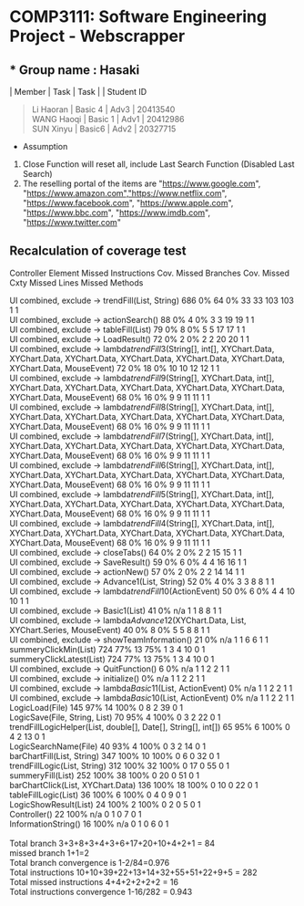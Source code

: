 # COMP3111: Software Engineering Project - Webscrapper
## * Group name :  Hasaki

|  Member | Task | Task | | Student ID<br />
> Li Haoran | Basic 4 | Adv3 | 20413540<br />
> WANG Haoqi | Basic 1 | Adv1 | 20412986<br />
> SUN Xinyu | Basic6 | Adv2 | 20327715<br />

* Assumption
1. Close Function will reset all, include Last Search Function (Disabled Last Search)
2. The reselling portal of the items are "https://www.google.com", "https://www.amazon.com","https://www.netflix.com", "https://www.facebook.com", "https://www.apple.com", "https://www.bbc.com", "https://www.imdb.com", "https://www.twitter.com"

## Recalculation of coverage test

Controller
Element	Missed Instructions	Cov.	Missed Branches	Cov.	Missed	Cxty	Missed	Lines	Missed	Methods<br />

UI combined, exclude -> trendFill(List, String)	686	0%	64	0%	33	33	103	103	1	1<br />
UI combined, exclude -> actionSearch()	88	0%	4	0%	3	3	19	19	1	1<br />
UI combined, exclude -> tableFill(List)	79	0%	8	0%	5	5	17	17	1	1<br />
UI combined, exclude -> LoadResult()	72	0%	2	0%	2	2	20	20	1	1<br />
UI combined, exclude -> lambda$trendFill$3(String[], int[], XYChart.Data, XYChart.Data, XYChart.Data, XYChart.Data, XYChart.Data, XYChart.Data, XYChart.Data, MouseEvent)	72	0%	18	0%	10	10	12	12	1	1<br />
UI combined, exclude -> lambda$trendFill$9(String[], XYChart.Data, int[], XYChart.Data, XYChart.Data, XYChart.Data, XYChart.Data, XYChart.Data, XYChart.Data, MouseEvent)	68	0%	16	0%	9	9	11	11	1	1<br />
UI combined, exclude -> lambda$trendFill$8(String[], XYChart.Data, int[], XYChart.Data, XYChart.Data, XYChart.Data, XYChart.Data, XYChart.Data, XYChart.Data, MouseEvent)	68	0%	16	0%	9	9	11	11	1	1<br />
UI combined, exclude -> lambda$trendFill$7(String[], XYChart.Data, int[], XYChart.Data, XYChart.Data, XYChart.Data, XYChart.Data, XYChart.Data, XYChart.Data, MouseEvent)	68	0%	16	0%	9	9	11	11	1	1<br />
UI combined, exclude -> lambda$trendFill$6(String[], XYChart.Data, int[], XYChart.Data, XYChart.Data, XYChart.Data, XYChart.Data, XYChart.Data, XYChart.Data, MouseEvent)	68	0%	16	0%	9	9	11	11	1	1<br />
UI combined, exclude -> lambda$trendFill$5(String[], XYChart.Data, int[], XYChart.Data, XYChart.Data, XYChart.Data, XYChart.Data, XYChart.Data, XYChart.Data, MouseEvent)	68	0%	16	0%	9	9	11	11	1	1<br />
UI combined, exclude -> lambda$trendFill$4(String[], XYChart.Data, int[], XYChart.Data, XYChart.Data, XYChart.Data, XYChart.Data, XYChart.Data, XYChart.Data, MouseEvent)	68	0%	16	0%	9	9	11	11	1	1<br />
UI combined, exclude -> closeTabs()	64	0%	2	0%	2	2	15	15	1	1<br />
UI combined, exclude -> SaveResult()	59	0%	6	0%	4	4	16	16	1	1<br />
UI combined, exclude -> actionNew()	57	0%	2	0%	2	2	14	14	1	1<br />
UI combined, exclude -> Advance1(List, String)	52	0%	4	0%	3	3	8	8	1	1<br />
UI combined, exclude -> lambda$trendFill$10(ActionEvent)	50	0%	6	0%	4	4	10	10	1	1<br />
UI combined, exclude -> Basic1(List)	41	0%		n/a	1	1	8	8	1	1<br />
UI combined, exclude -> lambda$Advance1$2(XYChart.Data, List, XYChart.Series, MouseEvent)	40	0%	8	0%	5	5	8	8	1	1<br />
UI combined, exclude -> showTeamInformation()	21	0%		n/a	1	1	6	6	1	1<br />
summeryClickMin(List)	724	77%	13	75%	1	3	4	10	0	1<br />
summeryClickLatest(List)	724	77%	13	75%	1	3	4	10	0	1<br />
UI combined, exclude -> QuitFunction()	6	0%		n/a	1	1	2	2	1	1<br />
UI combined, exclude -> initialize()		0%		n/a	1	1	2	2	1	1<br />
UI combined, exclude -> lambda$Basic1$1(List, ActionEvent)		0%		n/a	1	1	2	2	1	1<br />
UI combined, exclude -> lambda$Basic1$0(List, ActionEvent)		0%		n/a	1	1	2	2	1	1<br />
LogicLoad(File)	145	97%	14	100%	0	8	2	39	0	1<br />
LogicSave(File, String, List)	70	95%	4	100%	0	3	2	22	0	1<br />
trendFillLogicHelper(List, double[], Date[], String[], int[])	65	95%	6	100%	0	4	2	13	0	1<br />
LogicSearchName(File)	40	93%	4	100%	0	3	2	14	0	1<br />
barChartFill(List, String)	347	100%	10	100%	0	6	0	32	0	1<br />
trendFillLogic(List, String)	312	100%	32	100%	0	17	0	55	0	1<br />
summeryFill(List)	252	100%	38	100%	0	20	0	51	0	1<br />
barChartClick(List, XYChart.Data)	136	100%	18	100%	0	10	0	22	0	1<br />
tableFillLogic(List)	36	100%	6	100%	0	4	0	9	0	1<br />
LogicShowResult(List)	24	100%	2	100%	0	2	0	5	0	1<br />
Controller()	22	100%		n/a	0	1	0	7	0	1<br />
InformationString()	16	100%		n/a	0	1	0	6	0	1<br />
<br />
Total	branch 3+3+8+3+4+3+6+17+20+10+4+2+1 = 84 <br />
missed	branch 1+1=2 <br />
Total branch convergence is 1-2/84=0.976 <br />
Total instructions 10+10+39+22+13+14+32+55+51+22+9+5 = 282 <br />
Total missed instructions 4+4+2+2+2+2 = 16 <br />
Total instructions convergence 1-16/282 = 0.943 <br />
